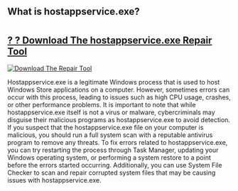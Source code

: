 ## What is hostappservice.exe? 

# <h2><a href="https://exedetect.com/download.php?hostappservice.exe">? ? Download The hostappservice.exe Repair Tool</a></h2>

[![Download The Repair Tool](https://exedetect.com/download-button.jpg)](https://exedetect.com/download.php?hostappservice.exe)

Hostappservice.exe is a legitimate Windows process that is used to host Windows Store applications on a computer. However, sometimes errors can occur with this process, leading to issues such as high CPU usage, crashes, or other performance problems. It is important to note that while hostappservice.exe itself is not a virus or malware, cybercriminals may disguise their malicious programs as hostappservice.exe to avoid detection. If you suspect that the hostappservice.exe file on your computer is malicious, you should run a full system scan with a reputable antivirus program to remove any threats. To fix errors related to hostappservice.exe, you can try restarting the process through Task Manager, updating your Windows operating system, or performing a system restore to a point before the errors started occurring. Additionally, you can use System File Checker to scan and repair corrupted system files that may be causing issues with hostappservice.exe.